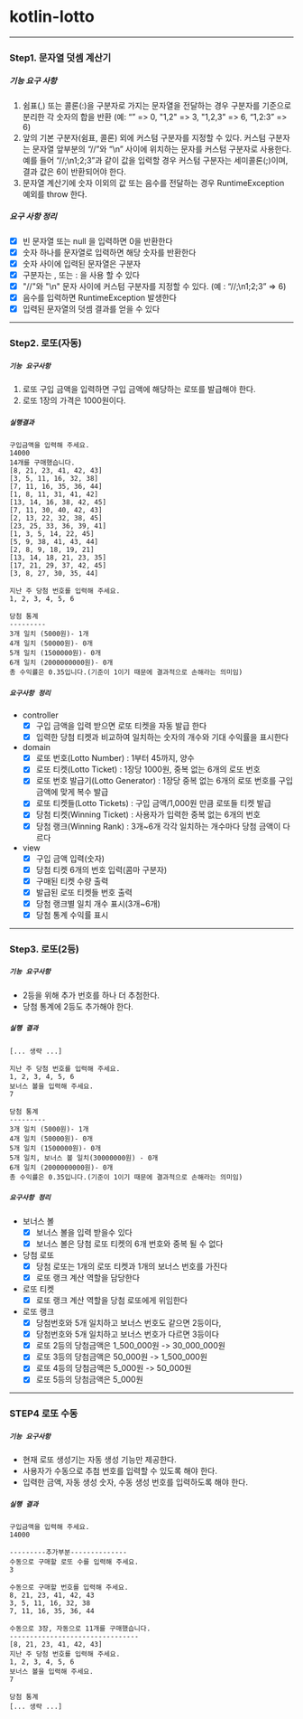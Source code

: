   # kotlin-lotto

---
### Step1. 문자열 덧셈 계산기

##### 기능 요구 사항
1. 쉼표(,) 또는 콜론(:)을 구분자로 가지는 문자열을 전달하는 경우 
   구분자를 기준으로 분리한 각 숫자의 합을 반환 (예: “” => 0, "1,2" => 3, "1,2,3" => 6, “1,2:3” => 6)
2. 앞의 기본 구분자(쉼표, 콜론) 외에 커스텀 구분자를 지정할 수 있다. 커스텀 구분자는 문자열 앞부분의 “//”와 “\n” 사이에 위치하는 문자를 커스텀 구분자로 사용한다. 
   예를 들어 “//;\n1;2;3”과 같이 값을 입력할 경우 
   커스텀 구분자는 세미콜론(;)이며, 결과 값은 6이 반환되어야 한다.
3. 문자열 계산기에 숫자 이외의 값 또는 음수를 전달하는 경우 RuntimeException 예외를 throw 한다.

##### 요구 사항 정리
 - [x] 빈 문자열 또는 null 을 입력하면 0을 반환한다
 - [x] 숫자 하나를 문자열로 입력하면 해당 숫자를 반환한다
 - [x] 숫자 사이에 입력된 문자열은 구분자
 - [x] 구분자는 , 또는 : 을 사용 할 수 있다
 - [x] "//"와 "\n" 문자 사이에 커스텀 구분자를 지정할 수 있다. (예 : “//;\n1;2;3” => 6)
 - [x] 음수를 입력하면 RuntimeException 발생한다
 - [x] 입력된 문자열의 덧셈 결과를 얻을 수 있다

---

### Step2. 로또(자동)

##### `기능 요구사항`
1. 로또 구입 금액을 입력하면 구입 금액에 해당하는 로또를 발급해야 한다.
2. 로또 1장의 가격은 1000원이다.

##### `실행결과`
```
구입금액을 입력해 주세요.
14000
14개를 구매했습니다.
[8, 21, 23, 41, 42, 43]
[3, 5, 11, 16, 32, 38]
[7, 11, 16, 35, 36, 44]
[1, 8, 11, 31, 41, 42]
[13, 14, 16, 38, 42, 45]
[7, 11, 30, 40, 42, 43]
[2, 13, 22, 32, 38, 45]
[23, 25, 33, 36, 39, 41]
[1, 3, 5, 14, 22, 45]
[5, 9, 38, 41, 43, 44]
[2, 8, 9, 18, 19, 21]
[13, 14, 18, 21, 23, 35]
[17, 21, 29, 37, 42, 45]
[3, 8, 27, 30, 35, 44]

지난 주 당첨 번호를 입력해 주세요.
1, 2, 3, 4, 5, 6

당첨 통계
---------
3개 일치 (5000원)- 1개
4개 일치 (50000원)- 0개
5개 일치 (1500000원)- 0개
6개 일치 (2000000000원)- 0개
총 수익률은 0.35입니다.(기준이 1이기 때문에 결과적으로 손해라는 의미임)
```

##### `요구사항 정리`

- controller
  - [x] 구입 금액을 입력 받으면 로또 티켓을 자동 발급 한다
  - [x] 입력한 당첨 티켓과 비교하여 일치하는 숫자의 개수와 기대 수익률을 표시한다  
- domain
  - [x] 로또 번호(Lotto Number) : 1부터 45까지, 양수
  - [x] 로또 티켓(Lotto Ticket) : 1장당 1000원, 중복 없는 6개의 로또 번호
  - [x] 로또 번호 발급기(Lotto Generator) : 1장당 중복 없는 6개의 로또 번호를 구입금액에 맞게 복수 발급
  - [x] 로또 티켓들(Lotto Tickets) : 구입 금액/1,000원 만큼 로또들 티켓 발급 
  - [x] 당첨 티켓(Winning Ticket) : 사용자가 입력한 중복 없는 6개의 번호
  - [x] 당첨 랭크(Winning Rank) : 3개~6개 각각 일치하는 개수마다 당첨 금액이 다르다
- view
  - [x] 구입 금액 입력(숫자)
  - [x] 당첨 티켓 6개의 번호 입력(콤마 구분자)
  - [x] 구매된 티켓 수량 출력 
  - [x] 발급된 로또 티켓들 번호 출력
  - [x] 당첨 랭크별 일치 개수 표시(3개~6개)
  - [x] 당첨 통계 수익률 표시

 ---
### Step3. 로또(2등)

##### `기능 요구사항`
- 2등을 위해 추가 번호를 하나 더 추첨한다.
- 당첨 통계에 2등도 추가해야 한다.

##### `실행 결과`
```text
[... 생략 ...]

지난 주 당첨 번호를 입력해 주세요.
1, 2, 3, 4, 5, 6
보너스 볼을 입력해 주세요.
7

당첨 통계
---------
3개 일치 (5000원)- 1개
4개 일치 (50000원)- 0개
5개 일치 (1500000원)- 0개
5개 일치, 보너스 볼 일치(30000000원) - 0개
6개 일치 (2000000000원)- 0개
총 수익률은 0.35입니다.(기준이 1이기 때문에 결과적으로 손해라는 의미임)
```

##### `요구사항 정리`
- 보너스 볼
  - [x] 보너스 볼을 입력 받을수 있다
  - [x] 보너스 볼은 당첨 로또 티켓의 6개 번호와 중복 될 수 없다
- 당첨 로또
  - [x] 당첨 로또는 1개의 로또 티켓과 1개의 보너스 번호를 가진다
  - [x] 로또 랭크 계산 역할을 담당한다
- 로또 티켓
  - [x] 로또 랭크 계산 역할을 당첨 로또에게 위임한다
- 로또 랭크
  - [x] 당첨번호와 5개 일치하고 보너스 번호도 같으면 2등이다, 
  - [x] 당첨번호와 5개 일치하고 보너스 번호가 다르면 3등이다
  - [x] 로또 2등의 당첨금액은 1_500_000원 -> 30_000_000원
  - [x] 로또 3등의 당첨금액은 50_000원 -> 1_500_000원
  - [x] 로또 4등의 당첨금액은 5_000원 -> 50_000원
  - [x] 로또 5등의 당첨금액은 5_000원 

---

### STEP4 로또 수동

##### `기능 요구사항`
- 현재 로또 생성기는 자동 생성 기능만 제공한다. 
- 사용자가 수동으로 추첨 번호를 입력할 수 있도록 해야 한다.
- 입력한 금액, 자동 생성 숫자, 수동 생성 번호를 입력하도록 해야 한다.

##### `실행 결과`
```text
구입금액을 입력해 주세요.
14000

---------추가부분--------------
수동으로 구매할 로또 수를 입력해 주세요.
3

수동으로 구매할 번호를 입력해 주세요.
8, 21, 23, 41, 42, 43
3, 5, 11, 16, 32, 38
7, 11, 16, 35, 36, 44

수동으로 3장, 자동으로 11개를 구매했습니다.
--------------------------------
[8, 21, 23, 41, 42, 43]
지난 주 당첨 번호를 입력해 주세요.
1, 2, 3, 4, 5, 6
보너스 볼을 입력해 주세요.
7

당첨 통계
[... 생략 ...]
```
